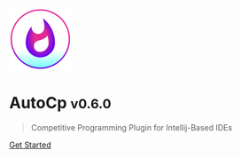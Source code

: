 ![AutoCp Plugin Logo](/docs/_assets/logo.svg)

# AutoCp <small>v0.6.0</small>

> Competitive Programming Plugin for Intellij-Based IDEs

[Get Started](/docs/getting-started.md)
